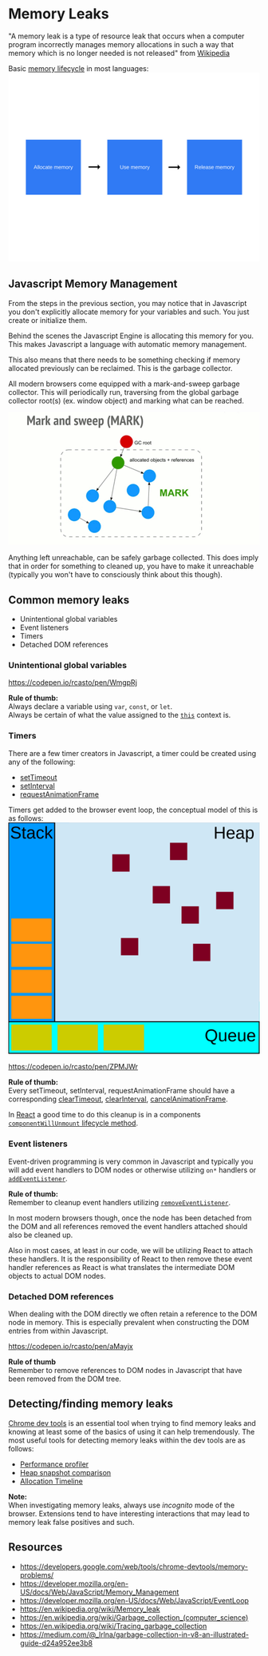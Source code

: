 # Memory Leaks
 "A memory leak is a type of resource leak that occurs when a computer program incorrectly manages memory allocations in such a way that memory which is no longer needed is not released" from [Wikipedia](https://en.wikipedia.org/wiki/Memory_leak)

Basic [memory lifecycle](https://developer.mozilla.org/en-US/docs/Web/JavaScript/Memory_Management#Memory_life_cycle) in most languages:
![Memory Management Flow](./MemoryFlow.png)

## Javascript Memory Management
From the steps in the previous section, you may notice that in Javascript you don't explicitly allocate memory for your variables and such. You just create or initialize them.  

Behind the scenes the Javascript Engine is allocating this memory for you. This makes Javascript a language with automatic memory management.  

This also means that there needs to be something checking if memory allocated previously can be reclaimed. This is the garbage collector.  

All modern browsers come equipped with a mark-and-sweep garbage collector. This will periodically run, traversing from the global garbage collector root(s) (ex. window object) and marking what can be reached.  

![Mark and Sweep Garbage Collector](./MarkAndSweepGC.gif)

Anything left unreachable, can be safely garbage collected. This does imply that in order for something to cleaned up, you have to make it unreachable (typically you won't have to consciously think about this though).

## Common memory leaks
- Unintentional global variables
- Event listeners
- Timers
- Detached DOM references

### Unintentional global variables
https://codepen.io/rcasto/pen/WmgpRj

**Rule of thumb:**  
Always declare a variable using `var`, `const`, or `let`.  
Always be certain of what the value assigned to the [`this`](https://developer.mozilla.org/en-US/docs/Web/JavaScript/Reference/Operators/this) context is.

### Timers
There are a few timer creators in Javascript, a timer could be created using any of the following:
- [setTimeout](https://devdocs.io/dom/windoworworkerglobalscope/settimeout)
- [setInterval](https://devdocs.io/dom/windoworworkerglobalscope/setinterval)
- [requestAnimationFrame](https://devdocs.io/dom/window/requestanimationframe)

Timers get added to the browser event loop, the conceptual model of this is as follows:
![Javascript Runtime Model](./JavascriptRuntimeModel.svg)

https://codepen.io/rcasto/pen/ZPMJWr

**Rule of thumb:**   
Every setTimeout, setInterval, requestAnimationFrame should have a corresponding [clearTimeout](https://devdocs.io/dom/windoworworkerglobalscope/cleartimeout), [clearInterval](https://devdocs.io/dom/windoworworkerglobalscope/clearinterval), [cancelAnimationFrame](https://devdocs.io/dom/window/cancelanimationframe).

In [React](https://reactjs.org/) a good time to do this cleanup is in a components [`componentWillUnmount` lifecycle method](https://reactjs.org/docs/react-component.html#componentwillunmount).

### Event listeners
Event-driven programming is very common in Javascript and typically you will add event handlers to DOM nodes or otherwise utilizing `on*` handlers or [`addEventListener`](https://devdocs.io/dom/eventtarget/addeventlistener).

**Rule of thumb:**  
Remember to cleanup event handlers utilizing [`removeEventListener`](https://devdocs.io/dom/eventtarget/removeeventlistener).

In most modern browsers though, once the node has been detached from the DOM and all references removed the event handlers attached should also be cleaned up.

Also in most cases, at least in our code, we will be utilizing React to attach these handlers. It is the responsibility of React to then remove these event handler references as React is what translates the intermediate DOM objects to actual DOM nodes.

### Detached DOM references
When dealing with the DOM directly we often retain a reference to the DOM node in memory. This is especially prevalent when constructing the DOM entries from within Javascript.

https://codepen.io/rcasto/pen/aMayjx

**Rule of thumb**  
Remember to remove references to DOM nodes in Javascript that have been removed from the DOM tree.

## Detecting/finding memory leaks
[Chrome dev tools](https://developers.google.com/web/tools/chrome-devtools/) is an essential tool when trying to find memory leaks and knowing at least some of the basics of using it can help tremendously. The most useful tools for detecting memory leaks within the dev tools are as follows:
- [Performance profiler](https://developers.google.com/web/tools/chrome-devtools/evaluate-performance/)
- [Heap snapshot comparison](https://developers.google.com/web/tools/chrome-devtools/memory-problems/heap-snapshots#comparison_view)
- [Allocation Timeline](https://developers.google.com/web/tools/chrome-devtools/memory-problems/allocation-profiler)

**Note:**  
When investigating memory leaks, always use _incognito_ mode of the browser. Extensions tend to have interesting interactions that may lead to memory leak false positives and such.

## Resources
- https://developers.google.com/web/tools/chrome-devtools/memory-problems/
- https://developer.mozilla.org/en-US/docs/Web/JavaScript/Memory_Management
- https://developer.mozilla.org/en-US/docs/Web/JavaScript/EventLoop
- https://en.wikipedia.org/wiki/Memory_leak
- https://en.wikipedia.org/wiki/Garbage_collection_(computer_science)
- https://en.wikipedia.org/wiki/Tracing_garbage_collection
- https://medium.com/@_lrlna/garbage-collection-in-v8-an-illustrated-guide-d24a952ee3b8